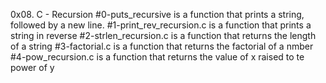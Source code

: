 0x08. C - Recursion
#0-puts_recursive is a function that prints a string, followed by a new line.
#1-print_rev_recursion.c is a function that prints a string in reverse
#2-strlen_recursion.c is a function that returns the length of a string
#3-factorial.c is a function that returns the factorial of a nmber
#4-pow_recursion.c is a function that returns the value of x raised to te power of y
